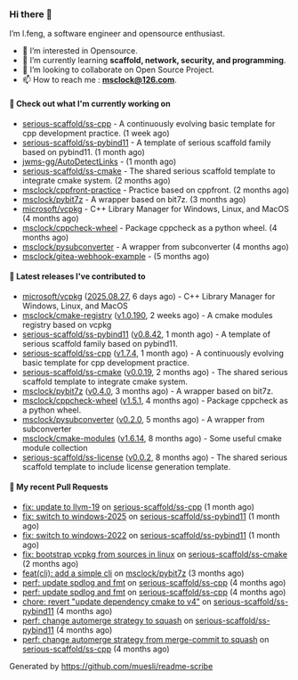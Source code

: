 ### Hi there 👋

I’m l.feng, a software engineer and opensource enthusiast.

- 👀 I’m interested in Opensource.
- 🌱 I’m currently learning **scaffold, network, security, and programming**.
- 💞️ I’m looking to collaborate on Open Source Project.
- 📫 How to reach me : **msclock@126.com**.

#### 👷 Check out what I'm currently working on

- [serious-scaffold/ss-cpp](https://github.com/serious-scaffold/ss-cpp) - A continuously evolving basic template for cpp development practice. (1 week ago)
- [serious-scaffold/ss-pybind11](https://github.com/serious-scaffold/ss-pybind11) - A template of serious scaffold family based on pybind11. (1 month ago)
- [jwms-gg/AutoDetectLinks](https://github.com/jwms-gg/AutoDetectLinks) -  (1 month ago)
- [serious-scaffold/ss-cmake](https://github.com/serious-scaffold/ss-cmake) - The shared serious scaffold template to integrate cmake system. (2 months ago)
- [msclock/cppfront-practice](https://github.com/msclock/cppfront-practice) - Practice based on cppfront. (2 months ago)
- [msclock/pybit7z](https://github.com/msclock/pybit7z) - A wrapper based on bit7z. (3 months ago)
- [microsoft/vcpkg](https://github.com/microsoft/vcpkg) - C&#43;&#43; Library Manager for Windows, Linux, and MacOS (4 months ago)
- [msclock/cppcheck-wheel](https://github.com/msclock/cppcheck-wheel) - Package cppcheck as a python wheel. (4 months ago)
- [msclock/pysubconverter](https://github.com/msclock/pysubconverter) - A wrapper from subconverter (4 months ago)
- [msclock/gitea-webhook-example](https://github.com/msclock/gitea-webhook-example) -  (5 months ago)

#### 🔭 Latest releases I've contributed to

- [microsoft/vcpkg](https://github.com/microsoft/vcpkg) ([2025.08.27](https://github.com/microsoft/vcpkg/releases/tag/2025.08.27), 6 days ago) - C&#43;&#43; Library Manager for Windows, Linux, and MacOS
- [msclock/cmake-registry](https://github.com/msclock/cmake-registry) ([v1.0.190](https://github.com/msclock/cmake-registry/releases/tag/v1.0.190), 2 weeks ago) - A cmake modules registry based on vcpkg
- [serious-scaffold/ss-pybind11](https://github.com/serious-scaffold/ss-pybind11) ([v0.8.42](https://github.com/serious-scaffold/ss-pybind11/releases/tag/v0.8.42), 1 month ago) - A template of serious scaffold family based on pybind11.
- [serious-scaffold/ss-cpp](https://github.com/serious-scaffold/ss-cpp) ([v1.7.4](https://github.com/serious-scaffold/ss-cpp/releases/tag/v1.7.4), 1 month ago) - A continuously evolving basic template for cpp development practice.
- [serious-scaffold/ss-cmake](https://github.com/serious-scaffold/ss-cmake) ([v0.0.19](https://github.com/serious-scaffold/ss-cmake/releases/tag/v0.0.19), 2 months ago) - The shared serious scaffold template to integrate cmake system.
- [msclock/pybit7z](https://github.com/msclock/pybit7z) ([v0.4.0](https://github.com/msclock/pybit7z/releases/tag/v0.4.0), 3 months ago) - A wrapper based on bit7z.
- [msclock/cppcheck-wheel](https://github.com/msclock/cppcheck-wheel) ([v1.5.1](https://github.com/msclock/cppcheck-wheel/releases/tag/v1.5.1), 4 months ago) - Package cppcheck as a python wheel.
- [msclock/pysubconverter](https://github.com/msclock/pysubconverter) ([v0.2.0](https://github.com/msclock/pysubconverter/releases/tag/v0.2.0), 5 months ago) - A wrapper from subconverter
- [msclock/cmake-modules](https://github.com/msclock/cmake-modules) ([v1.6.14](https://github.com/msclock/cmake-modules/releases/tag/v1.6.14), 8 months ago) - Some useful cmake module collection
- [serious-scaffold/ss-license](https://github.com/serious-scaffold/ss-license) ([v0.0.2](https://github.com/serious-scaffold/ss-license/releases/tag/v0.0.2), 8 months ago) - The shared serious scaffold template to include license generation template.

#### 🔨 My recent Pull Requests

- [fix: update to llvm-19](https://github.com/serious-scaffold/ss-cpp/pull/551) on [serious-scaffold/ss-cpp](https://github.com/serious-scaffold/ss-cpp) (1 month ago)
- [fix: switch to windows-2025](https://github.com/serious-scaffold/ss-pybind11/pull/199) on [serious-scaffold/ss-pybind11](https://github.com/serious-scaffold/ss-pybind11) (1 month ago)
- [fix: switch to windows-2022](https://github.com/serious-scaffold/ss-pybind11/pull/198) on [serious-scaffold/ss-pybind11](https://github.com/serious-scaffold/ss-pybind11) (1 month ago)
- [fix: bootstrap vcpkg from sources in linux](https://github.com/serious-scaffold/ss-cmake/pull/55) on [serious-scaffold/ss-cmake](https://github.com/serious-scaffold/ss-cmake) (2 months ago)
- [feat(cli): add a simple cli](https://github.com/msclock/pybit7z/pull/97) on [msclock/pybit7z](https://github.com/msclock/pybit7z) (3 months ago)
- [perf: update spdlog and fmt](https://github.com/serious-scaffold/ss-cpp/pull/526) on [serious-scaffold/ss-cpp](https://github.com/serious-scaffold/ss-cpp) (4 months ago)
- [perf: update spdlog and fmt](https://github.com/serious-scaffold/ss-cpp/pull/525) on [serious-scaffold/ss-cpp](https://github.com/serious-scaffold/ss-cpp) (4 months ago)
- [chore: revert &#34;update dependency cmake to v4&#34;](https://github.com/serious-scaffold/ss-pybind11/pull/179) on [serious-scaffold/ss-pybind11](https://github.com/serious-scaffold/ss-pybind11) (4 months ago)
- [perf: change automerge strategy to squash](https://github.com/serious-scaffold/ss-pybind11/pull/176) on [serious-scaffold/ss-pybind11](https://github.com/serious-scaffold/ss-pybind11) (4 months ago)
- [perf: change automerge strategy from merge-commit to squash](https://github.com/serious-scaffold/ss-cpp/pull/523) on [serious-scaffold/ss-cpp](https://github.com/serious-scaffold/ss-cpp) (4 months ago)

Generated by https://github.com/muesli/readme-scribe
